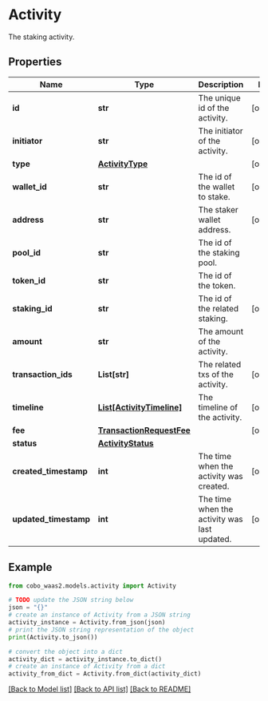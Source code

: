 # Activity

The staking activity.

## Properties

Name | Type | Description | Notes
------------ | ------------- | ------------- | -------------
**id** | **str** | The unique id of the activity. | [optional] 
**initiator** | **str** | The initiator of the activity. | [optional] 
**type** | [**ActivityType**](ActivityType.md) |  | [optional] 
**wallet_id** | **str** | The id of the wallet to stake. | [optional] 
**address** | **str** | The staker wallet address. | [optional] 
**pool_id** | **str** | The id of the staking pool. | 
**token_id** | **str** | The id of the token. | 
**staking_id** | **str** | The id of the related staking. | [optional] 
**amount** | **str** | The amount of the activity. | 
**transaction_ids** | **List[str]** | The related txs of the activity. | [optional] 
**timeline** | [**List[ActivityTimeline]**](ActivityTimeline.md) | The timeline of the activity. | [optional] 
**fee** | [**TransactionRequestFee**](TransactionRequestFee.md) |  | [optional] 
**status** | [**ActivityStatus**](ActivityStatus.md) |  | 
**created_timestamp** | **int** | The time when the activity was created. | [optional] 
**updated_timestamp** | **int** | The time when the activity was last updated. | [optional] 

## Example

```python
from cobo_waas2.models.activity import Activity

# TODO update the JSON string below
json = "{}"
# create an instance of Activity from a JSON string
activity_instance = Activity.from_json(json)
# print the JSON string representation of the object
print(Activity.to_json())

# convert the object into a dict
activity_dict = activity_instance.to_dict()
# create an instance of Activity from a dict
activity_from_dict = Activity.from_dict(activity_dict)
```
[[Back to Model list]](../README.md#documentation-for-models) [[Back to API list]](../README.md#documentation-for-api-endpoints) [[Back to README]](../README.md)


